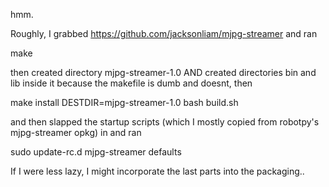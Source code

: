 hmm. 

Roughly, I grabbed https://github.com/jacksonliam/mjpg-streamer and ran


make

then created directory mjpg-streamer-1.0
AND created directories bin and lib inside it because the makefile is dumb and doesnt, then 

make install DESTDIR=mjpg-streamer-1.0
bash build.sh

and then slapped the startup scripts (which I mostly copied from robotpy's mjpg-streamer opkg) in and ran

sudo update-rc.d mjpg-streamer defaults

If I were less lazy, I might incorporate the last parts into the packaging..
